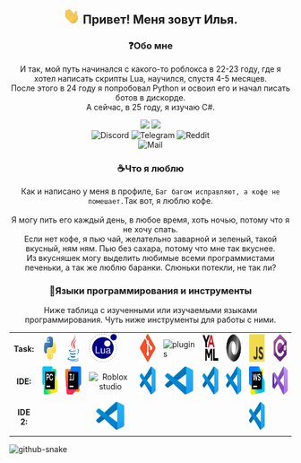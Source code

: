 <h2 align="center"><img src="https://github.com/ProgrammDuck/ProgrammDuck/blob/main/wave.gif" width="30"> Привет! Меня зовут Илья.</h2>    
<h3 align="center"> ❓Обо мне </h3>
<p align="center">
  И так, мой путь начинался с какого-то роблокса в 22-23 году, где я хотел написать скрипты Lua, научился, спустя 4-5 месяцев.<br>
  После этого в 24 году я попробовал Python и освоил его и начал писать ботов в дискорде.<br>
  А сейчас, в 25 году, я изучаю C#.
</p>

<p align="center">
  <img src="https://github-readme-stats.vercel.app/api?username=ProgrammDuck&show_icons=true&locale=ru&bg_color=45,FF7700,F26363&title_color=FFFFFF&text_color=FFFFFF&icon_color=FFFFFF">
  <img src="https://github-readme-stats.vercel.app/api/top-langs/?username=ProgrammDuck&layout=compact&theme=dark&locale=ru&bg_color=45,F26363,FF7700&title_color=FFFFFF&text_color=FFFFFF&icon_color=FFFFFF"><br>
  <img alt="Discord" src="https://img.shields.io/badge/Discord-ProgrammDuck-black?style=for-the-badge&logo=Discord&link=https%3A%2F%2Fdiscord.com%2Fusers%2Fprogrammduck">
  <img alt="Telegram" src="https://img.shields.io/badge/Telegram-%40ProgrammDuck-black?style=for-the-badge&logo=Telegram&link=https%3A%2F%2Ft.me%2Fprogrammduck">
  <img alt="Reddit" src="https://img.shields.io/badge/Reddit-Pr0grammDuck-black?style=for-the-badge&logo=Reddit&link=https%3A%2F%2Fwww.reddit.com%2Fuser%2FPr0gramm_Duck%2F"><br>
  <img alt="Mail" src="https://img.shields.io/badge/Mail-ProgrammDuck%40yandex.ru-black?style=for-the-badge&logo=Gmail&logoColor=%2330B980&link=https%3A%2F%2Fwww.reddit.com%2Fuser%2FPr0gramm_Duck%2F">
</p>

<h3 align="center"> ☕Что я люблю </h3>
<p align="center">
  Как и написано у меня в профиле, <code>Баг багом исправляют, а кофе не помешает.</code>Так вот, я люблю кофе.<br>
  <br>
  Я могу пить его каждый день, в любое время, хоть ночью, потому что я не хочу спать.<br>
  Если нет кофе, я пью чай, желательно заварной и зеленый, такой вкусный, ням ням. Пью без сахара, потому что мне так вкуснее.<br>
  Из вкусняшек могу выделить любимые всеми программистами печеньки, а так же люблю баранки. Слюньки потекли, не так ли?
</p>

<h3 align="center">📕Языки программирования и инструменты</h3>
<p align="center">
  Ниже таблица с изученными или изучаемыми языками программирования. Чуть ниже инструменты для работы с ними.
</p>
<table align="center">
  <tr>
    <td><p align="center"><strong>Task:</strong></p></td>
    <td><img src="https://github.com/devicons/devicon/blob/master/icons/python/python-original.svg" title="python" alt="python" width="50" height="50" /></td>
    <td><img src="https://github.com/devicons/devicon/blob/master/icons/java/java-original.svg" title="java" alt="java" width="50" height="50" /></td>
    <td><img src="https://github.com/devicons/devicon/blob/master/icons/lua/lua-original.svg" title="lua" alt="lua" width="50" height="50" /></td>
    <td><img src="https://github.com/devicons/devicon/blob/master/icons/git/git-original.svg" title="git" alt="git" width="50" height="50" /></td>
    <td><img src="https://github.com/undrfined/mc-icons/blob/master/pics/2_Grass.png" title="plugins" alt="plugins" width="50" height="50" /></td>
    <td><img src="https://github.com/devicons/devicon/blob/master/icons/yaml/yaml-original.svg" title="yaml" alt="yaml" width="50" height="50" /></td>
    <td><img src="https://github.com/devicons/devicon/blob/master/icons/json/json-original.svg" title="json" alt="json" width="50" height="50" /></td>
    <td><img src="https://github.com/devicons/devicon/blob/master/icons/javascript/javascript-original.svg" title="javascript" alt="javascript" width="50" height="50" /></td>
    <td><img src="https://github.com/devicons/devicon/blob/master/icons/csharp/csharp-original.svg" title="javascript" alt="javascript" width="50" height="50" /></td>
  </tr>
  <tr align="center">
    <td><p align="center"><strong>IDE:</strong></p></td>
    <td><img src="https://github.com/devicons/devicon/blob/master/icons/pycharm/pycharm-original.svg" title="pycharm" alt="pycharm" width="50" height="50" /></td>
    <td><img src="https://github.com/devicons/devicon/blob/master/icons/intellij/intellij-original.svg" title="intellij" alt="intellij" width="50" height="50" /></td>
    <td><img src="https://camo.githubusercontent.com/f03c3566f5a1b94f2a989c598af5864490f9d34882d237851ce2040850745431/68747470733a2f2f75706c6f61642e77696b696d656469612e6f72672f77696b6970656469612f636f6d6d6f6e732f352f35382f526f626c6f785f53747564696f5f6c6f676f5f323032315f70726573656e742e737667" title="Roblox studio" alt="Roblox studio" width="50" height="50" /></td>
    <td><img src="https://github.com/devicons/devicon/blob/master/icons/vscode/vscode-original.svg" title="VScode" alt="VScode" width="50" height="50" /></td>
    <td><img src="https://github.com/devicons/devicon/blob/master/icons/vscode/vscode-original.svg" title="VScode" alt="VScode" width="50" height="50" /></td>
    <td><img src="https://github.com/devicons/devicon/blob/master/icons/vscode/vscode-original.svg" title="VScode" alt="VScode" width="50" height="50" /></td>
    <td><img src="https://github.com/devicons/devicon/blob/master/icons/vscode/vscode-original.svg" title="VScode" alt="VScode" width="50" height="50" /></td>
    <td><img src="https://github.com/devicons/devicon/blob/master/icons/webstorm/webstorm-original.svg" title="WebStorm" alt="WebStorm" width="50" height="50" /></td>
    <td><img src="https://github.com/devicons/devicon/blob/master/icons/visualstudio/visualstudio-original.svg" title="WebStorm" alt="WebStorm" width="50" height="50" /></td>
  </tr>
  <tr align="center">
    <td><p align="center"><strong>IDE 2:</strong></p></td>
    <td></td>
    <td></td>
    <td><img src="https://github.com/devicons/devicon/blob/master/icons/vscode/vscode-original.svg" title="VScode" alt="VScode" width="50" height="50" /></td>
    <td></td>
    <td></td>
    <td></td>
    <td></td>
    <td><img src="https://github.com/devicons/devicon/blob/master/icons/vscode/vscode-original.svg" title="VScode" alt="VScode" width="50" height="50" /></td>
    <td></td>

  </tr>
</table>

<picture>
  <source media="(prefers-color-scheme: dark)" srcset="github-snake-dark.svg" />
  <source media="(prefers-color-scheme: light)" srcset="github-snake.svg" />
  <img alt="github-snake" src="github-snake.svg" />
</picture>
